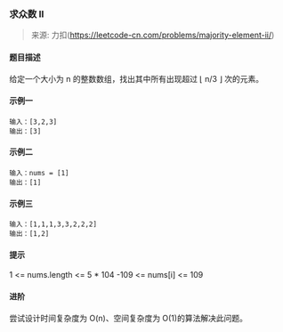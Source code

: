 ### 求众数 II
> 来源: 力扣(https://leetcode-cn.com/problems/majority-element-ii/)

#### 题目描述
给定一个大小为 n 的整数数组，找出其中所有出现超过 ⌊ n/3 ⌋ 次的元素。

#### 示例一
```
输入：[3,2,3]
输出：[3]
```

#### 示例二
```
输入：nums = [1]
输出：[1]
```

#### 示例三
```
输入：[1,1,1,3,3,2,2,2]
输出：[1,2]
```

#### 提示
1 <= nums.length <= 5 * 104
-109 <= nums[i] <= 109

#### 进阶
尝试设计时间复杂度为 O(n)、空间复杂度为 O(1)的算法解决此问题。
